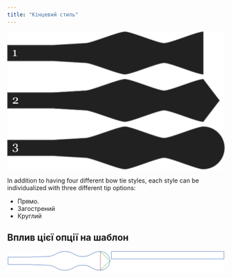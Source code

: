 ```yaml
---
title: "Кінцевий стиль"
---
```


![Три різні форми наконечників](endstyle.svg)

In addition to having four different bow tie styles, each style can be individualized with three different tip options:

- Прямо.
- Загострений
- Круглий

## Вплив цієї опції на шаблон

![На цьому зображенні показано вплив цієї опції шляхом накладання декількох варіантів, які мають різне значення для цієї опції](benjamin_endstyle_sample.svg "Вплив цієї опції на шаблон")
